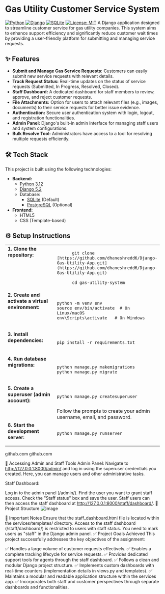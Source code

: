 # Gas Utility Customer Service System

[![Python](https://img.shields.io/badge/Python-3.12-blue.svg)](https://www.python.org/downloads/release/python-3120/)
[![Django](https://img.shields.io/badge/Django-5.2-green.svg)](https://www.djangoproject.com/)
[![SQLite](https://img.shields.io/badge/SQLite-3-lightgray.svg)](https://www.sqlite.org/index.html)
[![License: MIT](https://img.shields.io/badge/License-MIT-yellow.svg)](https://opensource.org/licenses/MIT) A Django application designed to streamline customer service for gas utility companies. This system aims to enhance support efficiency and significantly reduce customer wait times by providing a user-friendly platform for submitting and managing service requests.

## ✨ Features

- **Submit and Manage Gas Service Requests:** Customers can easily submit new service requests with relevant details.
- **Track Request Status:** Real-time updates on the status of service requests (Submitted, In Progress, Resolved, Closed).
- **Staff Dashboard:** A dedicated dashboard for staff members to review, approve, and reject customer requests.
- **File Attachments:** Option for users to attach relevant files (e.g., images, documents) to their service requests for better issue evidence.
- **Authentication:** Secure user authentication system with login, logout, and registration functionalities.
- **Admin Panel:** Django's built-in admin interface for managing staff users and system configurations.
- **Bulk Resolve Tool:** Administrators have access to a tool for resolving multiple requests efficiently.

## 🛠️ Tech Stack

This project is built using the following technologies:

- **Backend:**
    - [Python 3.12](https://www.python.org/downloads/release/python-3120/)
    - [Django 5.2](https://www.djangoproject.com/)
    - Database:
        - [SQLite](https://www.sqlite.org/index.html) (Default)
        - [PostgreSQL](https://www.postgresql.org/) (Optional)
- **Frontend:**
    - HTML5
    - CSS (Template-based)


## ⚙️ Setup Instructions

<table>
  <tr>
    <td style="width: 40%; vertical-align: top;"><strong>1. Clone the repository:</strong></td>
    <td style="width: 60%; vertical-align: top;">
      <code>
      git clone [https://github.com/dhaneshredd6/Django-Gas-Utility-App.git](https://github.com/dhaneshredd6/Django-Gas-Utility-App.git)<br>
      cd gas-utility-system
      </code>
    </td>
  </tr>
  <tr>
    <td style="width: 40%; vertical-align: top;"><strong>2. Create and activate a virtual environment:</strong></td>
    <td style="width: 60%; vertical-align: top;">
      <pre><code class="language-bash">
python -m venv env
source env/bin/activate  # On Linux/macOS
env\Scripts\activate   # On Windows
      </code></pre>
    </td>
  </tr>
  <tr>
    <td style="width: 40%; vertical-align: top;"><strong>3. Install dependencies:</strong></td>
    <td style="width: 60%; vertical-align: top;">
      <pre><code class="language-bash">
pip install -r requirements.txt
      </code></pre>
    </td>
  </tr>
  <tr>
    <td style="width: 40%; vertical-align: top;"><strong>4. Run database migrations:</strong></td>
    <td style="width: 60%; vertical-align: top;">
      <pre><code class="language-bash">
python manage.py makemigrations
python manage.py migrate
      </code></pre>
    </td>
  </tr>
  <tr>
    <td style="width: 40%; vertical-align: top;"><strong>5. Create a superuser (admin account):</strong></td>
    <td style="width: 60%; vertical-align: top;">
      <pre><code class="language-bash">
python manage.py createsuperuser
      </code></pre>
      Follow the prompts to create your admin username, email, and password.
    </td>
  </tr>
  <tr>
    <td style="width: 40%; vertical-align: top;"><strong>6. Start the development server:</strong></td>
    <td style="width: 60%; vertical-align: top;">
      <pre><code class="language-bash">
python manage.py runserver
      </code></pre>
    </td>
  </tr>
</table>
github.com
github.com

🔑 Accessing Admin and Staff Tools
Admin Panel: Navigate to http://127.0.0.1:8000/admin/ and log in using the superuser credentials you created. Here, you can manage users and other administrative tasks.

Staff Dashboard:

Log in to the admin panel (/admin/).
Find the user you want to grant staff access.
Check the "Staff status" box and save the user.
Staff users can then access the staff dashboard at http://127.0.0.1:8000/staff/dashboard/.
📂 Project Structure
![image](https://github.com/user-attachments/assets/2e6ac965-55a9-4bcc-94fa-f84daf12d6fd)

📌 Important Notes
Ensure that the staff_dashboard.html file is located within the services/templates/ directory.
Access to the staff dashboard (/staff/dashboard/) is restricted to users with staff status. You need to mark users as "staff" in the Django admin panel.
✅ Project Goals Achieved
This project successfully addresses the key objectives of the assignment:

✅ Handles a large volume of customer requests effectively.
✅ Enables a complete tracking lifecycle for service requests.
✅ Provides dedicated support tools for agents through the staff dashboard.
✅ Follows a clean and modular Django project structure.
✅ Implements custom dashboards with real-time counters (implementation details in views.py and templates).
✅ Maintains a modular and readable application structure within the services app.
✅ Incorporates both staff and customer perspectives through separate dashboards and functionalities.

